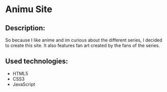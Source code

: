 # Animu Site 
## Description:
So because I like anime and im curious about the 
different series, I decided to create this site. It also features
fan art created by the fans of the series.
## Used technologies:
 - HTML5
 - CSS3
 - JavaScript
 
